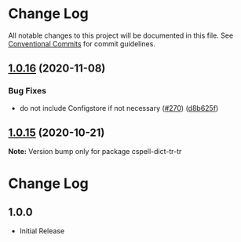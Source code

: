 # Change Log

All notable changes to this project will be documented in this file.
See [Conventional Commits](https://conventionalcommits.org) for commit guidelines.

## [1.0.16](https://github.com/streetsidesoftware/cspell-dicts/compare/cspell-dict-tr-tr@1.0.15...cspell-dict-tr-tr@1.0.16) (2020-11-08)


### Bug Fixes

* do not include Configstore if not necessary ([#270](https://github.com/streetsidesoftware/cspell-dicts/issues/270)) ([d8b625f](https://github.com/streetsidesoftware/cspell-dicts/commit/d8b625f2f42d5cc6c4a9390216ac1e5037886e44))





## [1.0.15](https://github.com/streetsidesoftware/cspell-dicts/compare/cspell-dict-tr-tr@1.0.14...cspell-dict-tr-tr@1.0.15) (2020-10-21)

**Note:** Version bump only for package cspell-dict-tr-tr





# Change Log

## 1.0.0
- Initial Release
